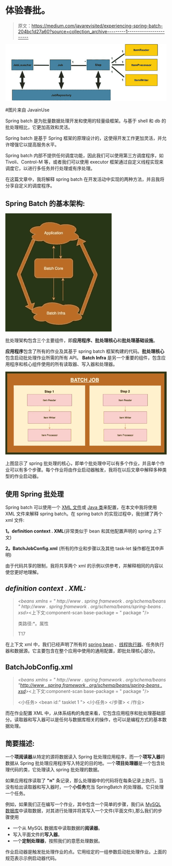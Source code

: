 # 体验春批。

> 原文：<https://medium.com/javarevisited/experiencing-spring-batch-204bc1d27a60?source=collection_archive---------1----------------------->

![](img/2671faa02cef4a772ff9777615da2285.png)

#图片来自 JavainUse

Spring batch 是为批量数据处理开发和使用的轻量级框架。与基于 shell 和 db 的批处理相比，它更加高效和灵活。

Spring batch 是基于 Spring 框架的原理设计的，这使得开发工作更加灵活，并允许增强它以提高服务水平。

Spring batch 内部不提供任何调度功能，因此我们可以使用第三方调度程序，如 Tivoli、Control-M 等，或者我们可以使用 executor 框架通过自定义线程实现来调度它，以进行多任务并行处理或有序处理。

在这篇文章中，我将解释 spring batch 在开发活动中实现的两种方法，并且我将分享自定义的调度程序。

## Spring Batch 的基本架构:

[![](img/5c6378d39498a16d0aab1d678c6cc3e9.png)](https://www.java67.com/2017/11/top-5-free-core-spring-mvc-courses-learn-online.html)

批处理架构包含三个主要组件，即**应用程序、批处理核心**和**批处理基础设施**。

**应用程序**包含了所有的作业及其基于 spring batch 框架构建的代码。**批处理核心**包含启动批处理作业所需的所有 API。 **Batch Infra** 是另一个重要的组件，包含应用程序和核心组件使用的所有读取器、写入器和处理器。

[![](img/7d7c51e5e6a586196271c8c14bccb572.png)](https://javarevisited.blogspot.com/2018/06/top-6-spring-framework-online-courses-Java-programmers.html)

上图显示了 spring 批处理的核心，即单个批处理中可以有多个作业，并且单个作业可以有多个步骤。每个作业将由作业启动器触发，我将在以后文章中解释多种类型的作业启动器。

## 使用 Spring 批处理

Spring batch 可以使用一个 [XML 文件](https://javarevisited.blogspot.com/2013/06/spring-helloworld-example-in-java-using-3.0-dependency-injection.html#axzz5yW1NnuQ4)或 [Java 类](https://www.java67.com/2019/10/spring-helloworld-example-in-Java-eclipse.html)来配置，在本文中我将使用 XML 文件来解释 spring batch。在 spring batch 的实现过程中，我创建了两个 xml 文件:

**1。definition context . XML**(非常类似于 bean 和其他配置声明的 spring 上下文)

**2。BatchJobConfig.xml** (所有的作业和步骤以及其他 task-let 操作都在其中声明)

由于代码共享的限制，我将共享两个 xml 的示例以供参考，并解释相同的内容以使您更好地理解。

## ***definition context . XML:***

> *<beans xmlns = " http://www . spring framework . org/schema/beans " http://www . spring framework . org/schema/beans/spring-beans . xsd>*<上下文:component-scan base-package = " package "/>
> 
> <bean class="”org.springframework.batch.core.scope.StepScope”"></bean>
> 
> <bean id="”config”" class="”org.springframework.beans.factory.config.PropertiesFactoryBean”"><property name="”location”"><value>类路径:*。属性</value></property></bean>
> 
> <bean id="”jdbcTemplate”" class="”org.springframework.jdbc.core.namedparam.NamedParameterJdbcTemplate”"><constructor-arg ref="”dataSource&quot;"></constructor-arg></bean>
> 
> <bean id="”jobLauncher”" class="”org.springframework.batch.core.launch.support.SimpleJobLauncher”" scope="”singleton”"><property name="”jobRepository”" ref="”jobRepository”"><property name="”taskExecutor”"><bean class="”org.springframework.core.task.SimpleAsyncTaskExecutor”"></bean></property></property></bean>
> 
> <bean id="”throttledTaskExecutor”" class="”org.springframework.batch.admin.util.ThrottledTaskExecutor”" scope="”singleton”">T17<property name="”throttleLimit”" value="”1&quot;"></property></bean>
> 
> <bean id="”dataSource&quot;" class="”org.springframework.jdbc.datasource.DriverManagerDataSource”"></bean>

在上下文 xml 中，我们已经声明了所有的 [spring bean](https://javarevisited.blogspot.com/2011/09/spring-interview-questions-answers-j2ee.html) 、[线程执行器](https://javarevisited.blogspot.com/2016/12/difference-between-thread-and-executor.html#axzz6ehrUZiIN)、任务执行器和数据源。它主要包含在整个应用中使用的通用配置，即批处理核心部分。

## **BatchJobConfig.xml**

> *<beans xmlns = " http://www . spring framework . org/schema/beans "*[*http://www . spring framework . org/schema/beans/spring-beans . xsd*](http://www.springframework.org/schema/beans/spring-beans.xsd)*>*<上下文:component-scan base-package = " package "/>
> 
> <bean import:=""></bean>
> 
>  <job id="“helloWorldJob”"><step id = " step 1 " next = " step 2 ">
> <tasklet>
> <chunk reader = " MySQL reader " writer = " fileWriter "
> processor = " custom item processor "></chunk>
> </tasklet>
> </step></job>
> 
>  <step id="“step2”"><小任务>
> <bean id:" tasklet 1 ">
> </小任务>
> </步骤>
> < /作业></step>

而在作业配置 XML 中，从体系结构的角度来看，它包含应用程序和批处理基础部分。读取器和写入器可以是任何与数据库相关的操作，也可以是编程方式的基本数据处理。

## 简要描述:

一个**项阅读器**从特定的源将数据读入 Spring 批处理应用程序，而一个**项写入器**将数据从 Spring 批处理应用程序写入特定的目的地。一个**项目处理器**是一个包含处理代码的类，它处理读入 spring 批处理的数据。

如果应用程序读取了 **"n"** 条记录，那么处理器中的代码将在每条记录上执行。当没有给出读取器和写入器时，一个**小任务**充当 SpringBatch 的处理器。它只处理一个任务。

例如，如果我们正在编写一个作业，其中包含一个简单的步骤，我们从 [MySQL 数据库](/javarevisited/top-5-courses-to-learn-mysql-in-2020-4ffada70656f)中读取数据，对其进行处理并将其写入一个文件(平面文件),那么我们的步骤使用

*   一个从 MySQL 数据库中读取数据的**阅读器**。
*   写入平面文件的**写入器**。
*   一个**定制处理器**，按照我们的意愿处理数据。

> <bean id="”jobLauncher”" class="”org.springframework.batch.core.launch.support.SimpleJobLauncher”" scope="”singleton”"><property name="”jobRepository”" ref="”jobRepository”"><property name="”taskExecutor”"><bean class="”org.springframework.core.task.SimpleAsyncTaskExecutor”"></bean></property></property></bean>

作业启动器是触发批处理作业的点。它用给定的一组参数启动批处理作业。上面的规范表示示例启动器代码。